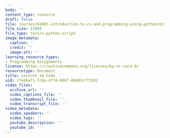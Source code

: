 ```yaml
---
body: ''
content_type: resource
draft: false
file: courses/6100l-introduction-to-cs-and-programming-using-python/mit6_100l_f22_lec14_code.py
file_size: 21904
file_type: text/x-python-script
image_metadata:
  caption: ''
  credit: ''
  image-alt: ''
learning_resource_types:
- Programming Assignments
license: https://creativecommons.org/licenses/by-nc-sa/4.0/
resourcetype: Document
title: Lecture 14 Code
uid: 17e4ba71-fc0a-477d-b067-0b693cff31b2
video_files:
  archive_url: ''
  video_captions_file: ''
  video_thumbnail_file: ''
  video_transcript_file: ''
video_metadata:
  video_speakers: ''
  video_tags: ''
  youtube_description: ''
  youtube_id: ''
---
```

